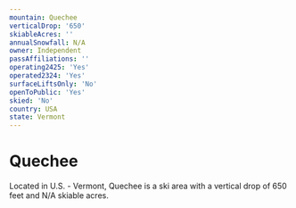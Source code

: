 ```yaml
---
mountain: Quechee
verticalDrop: '650'
skiableAcres: ''
annualSnowfall: N/A
owner: Independent
passAffiliations: ''
operating2425: 'Yes'
operated2324: 'Yes'
surfaceLiftsOnly: 'No'
openToPublic: 'Yes'
skied: 'No'
country: USA
state: Vermont
---
```


# Quechee

Located in U.S. - Vermont, Quechee is a ski area with a vertical drop of 650 feet and N/A skiable acres.
